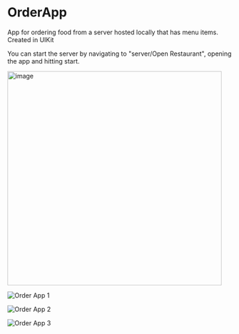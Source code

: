 # OrderApp
App for ordering food from a server hosted locally that has menu items. Created in UIKit

You can start the server by navigating to "server/Open Restaurant", opening the app and hitting start.

<img width="480" alt="image" src="https://user-images.githubusercontent.com/54866720/131422304-d0c62271-e9df-477d-b781-7913af190c48.png">


![Order App 1](https://user-images.githubusercontent.com/54866720/131421484-f8a19f67-db5c-40eb-b8cf-22a686a8299f.gif)

![Order App 2](https://user-images.githubusercontent.com/54866720/131422188-02267ce2-aac9-44f8-8dc9-2bad849addb3.png)

![Order App 3](https://user-images.githubusercontent.com/54866720/131422189-a4ede442-9c7b-4da6-af57-bc230a88dcfa.png)



